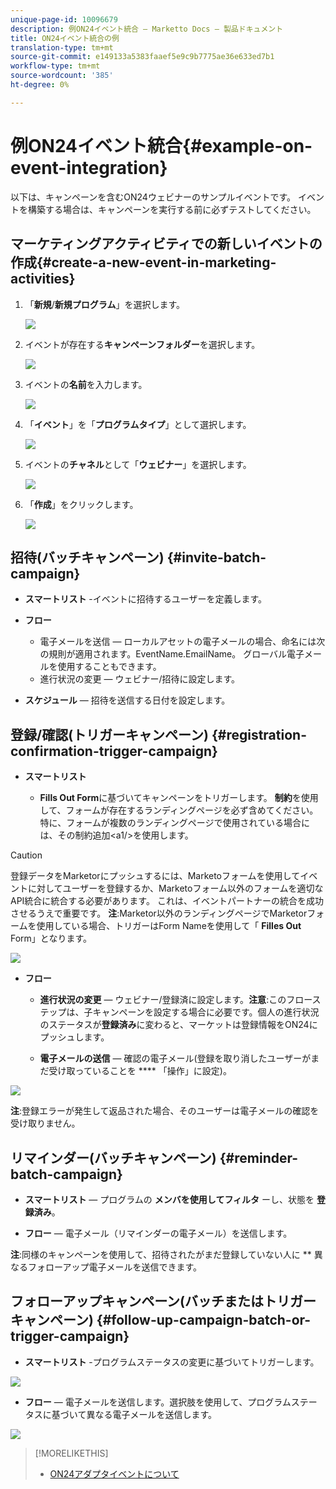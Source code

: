 ```yaml
---
unique-page-id: 10096679
description: 例ON24イベント統合 — Marketto Docs — 製品ドキュメント
title: ON24イベント統合の例
translation-type: tm+mt
source-git-commit: e149133a5383faaef5e9c9b7775ae36e633ed7b1
workflow-type: tm+mt
source-wordcount: '385'
ht-degree: 0%

---
```



# 例ON24イベント統合{#example-on-event-integration}

以下は、キャンペーンを含むON24ウェビナーのサンプルイベントです。 イベントを構築する場合は、キャンペーンを実行する前に必ずテストしてください。

## マーケティングアクティビティでの新しいイベントの作成{#create-a-new-event-in-marketing-activities}

1. 「**新規**/**新規プログラム**」を選択します。

   ![](assets/image2015-12-22-15-3a35-3a15.png)

1. イベントが存在する&#x200B;**キャンペーンフォルダー**&#x200B;を選択します。

   ![](assets/image2015-12-22-15-3a39-3a51.png)

1. イベントの&#x200B;**名前**&#x200B;を入力します。

   ![](assets/image2015-12-22-15-3a43-3a4.png)

1. 「**イベント**」を「**プログラムタイプ**」として選択します。

   ![](assets/image2015-12-22-15-3a44-3a41.png)

1. イベントの**チャネル**として「**ウェビナー**」を選択します。

   ![](assets/image2015-12-22-15-3a46-3a34.png)

1. 「**作成**」をクリックします。

   ![](assets/image2015-12-22-15-3a48-3a20.png)

## 招待(バッチキャンペーン) {#invite-batch-campaign}

* **スマートリスト** -イベントに招待するユーザーを定義します。
* **フロー**

   * 電子メールを送信 — ローカルアセットの電子メールの場合、命名には次の規則が適用されます。EventName.EmailName。 グローバル電子メールを使用することもできます。
   * 進行状況の変更 — ウェビナー/招待に設定します。

* **スケジュール**  — 招待を送信する日付を設定します。

## 登録/確認(トリガーキャンペーン) {#registration-confirmation-trigger-campaign}

* **スマートリスト**

   * **Fills Out Form**&#x200B;に基づいてキャンペーンをトリガーします。 **制約**&#x200B;を使用して、フォームが存在するランディングページを必ず含めてください。特に、フォームが複数のランディングページで使用されている場合には、その制約追加&lt;a1/>を使用します。

>[!CAUTION]
>
>登録データをMarketorにプッシュするには、Marketoフォームを使用してイベントに対してユーザーを登録するか、Marketoフォーム以外のフォームを適切なAPI統合に統合する必要があります。 これは、イベントパートナーの統合を成功させるうえで重要です。 **注**:Marketor以外のランディングページでMarketorフォームを使用している場合、トリガーはForm Nameを使用して「 **Filles Out** Form」となります。

![](assets/image2015-12-22-15-3a50-3a22.png)

* **フロー**

   * **進行状況の変更**  — ウェビナー/登録済に設定します。**注意**:このフローステップは、子キャンペーンを設定する場合に必要です。個人の進行状況のステータスが&#x200B;**登録済み**&#x200B;に変わると、マーケットは登録情報をON24にプッシュします。

   * **電子メールの送信**  — 確認の電子メール(登録を取り消したユーザーがまだ受け取っていることを **** 「操作」に設定)。

![](assets/image2015-12-22-15-3a52-3a9.png)

**注**:登録エラーが発生して返品された場合、そのユーザーは電子メールの確認を受け取りません。

## リマインダー(バッチキャンペーン) {#reminder-batch-campaign}

* **スマートリスト**  — プログラムの **メンバを使用してフィルタ** ーし、状態を **登録済み**。

* **フロー**  — 電子メール（リマインダーの電子メール）を送信します。

**注**:同様のキャンペーンを使用して、招待されたがまだ登録していない人に ** 異なるフォローアップ電子メールを送信できます。

## フォローアップキャンペーン(バッチまたはトリガーキャンペーン) {#follow-up-campaign-batch-or-trigger-campaign}

* **スマートリスト** -プログラムステータスの変更に基づいてトリガーします。

![](assets/image2015-12-22-15-3a57-3a25.png)

* **フロー**  — 電子メールを送信します。選択肢を使用して、プログラムステータスに基づいて異なる電子メールを送信します。

![](assets/ten.png)

>[!MORELIKETHIS]
>
>* [ON24アダプタイベントについて](understanding-marketo-on24-adapter-events.md)

>



